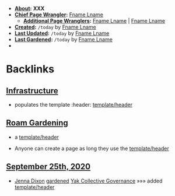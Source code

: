 - **[About](<../About.md>):** __XXX__
- **[Chief Page Wrangler](<../Chief Page Wrangler.md>):** [Fname Lname](<../Fname Lname.md>)
    - **[Additional Page Wranglers](<../Additional Page Wranglers.md>):** [Fname Lname](<../Fname Lname.md>) | [Fname Lname](<../Fname Lname.md>)
- **[Created](<../Created.md>):** `/today` by [Fname Lname](<../Fname Lname.md>)
- **[Last Updated](<../Last Updated.md>):** `/today` by [Fname Lname](<../Fname Lname.md>)
- **[Last Gardened](<../Last Gardened.md>):** `/today` by [Fname Lname](<../Fname Lname.md>)
- 

# Backlinks
## [Infrastructure](<Infrastructure.md>)
- populates the template :header:   [template/header](<../template/header.md>)

## [Roam Gardening](<Roam Gardening.md>)
- a [template/header](<../template/header.md>)

- Anyone can create a page as long they use the [template/header](<../template/header.md>)

## [September 25th, 2020](<September 25th, 2020.md>)
- [Jenna Dixon](<../Jenna Dixon.md>) [gardened](<../gardened.md>) [Yak Collective Governance](<../Yak Collective Governance.md>) »»» added [template/header](<../template/header.md>)

